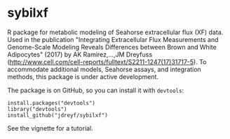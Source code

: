 # sybilxf
R package for metabolic modeling of Seahorse extracellular flux (XF) data. Used in the publication "Integrating Extracellular Flux Measurements and Genome-Scale Modeling Reveals Differences between Brown and White Adipocytes" (2017) by AK Ramirez,...,JM Dreyfuss (http://www.cell.com/cell-reports/fulltext/S2211-1247(17)31717-5). To accommodate additional models, Seahorse assays, and integration methods, this package is under active development.

The package is on GitHub, so you can install it with `devtools`:
```
install.packages("devtools")
library("devtools")
install_github("jdreyf/sybilxf")
```
See the vignette for a tutorial.